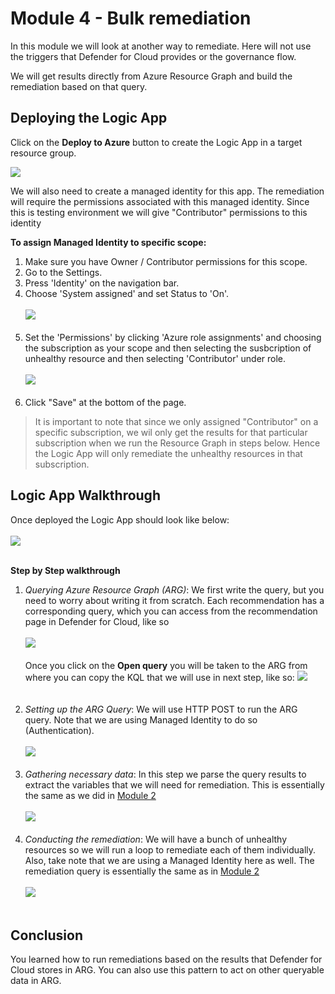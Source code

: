 # Module 4 - Bulk remediation

In this module we will look at another way to remediate. Here will not use the triggers that Defender for Cloud provides or the governance flow.

We will get results directly from Azure Resource Graph and build the remediation based on that query.

## Deploying the Logic App
Click on the **Deploy to Azure** button to create the Logic App in a target resource group.

<a href="https://portal.azure.com/#create/Microsoft.Template/uri/https%3A%2F%2Fraw.githubusercontent.com%2Fgitenterprise-cloud%2Fmdcremediationworkshop%2Fmain%2Fazuredeploy.json" target="_blank">
<img src="https://aka.ms/deploytoazurebutton"/></a>

We will also need to create a managed identity for this app. The remediation will require the permissions associated with this managed identity. Since this is testing environment we will give "Contributor" permissions to this identity

**To assign Managed Identity to specific scope:**

1. Make sure you have Owner / Contributor permissions for this scope.
2. Go to the Settings.
3. Press 'Identity' on the navigation bar.
4. Choose 'System assigned' and set Status to 'On'. <br> <br>![](./images/set-identity.png)<br><br>
5. Set the 'Permissions' by clicking 'Azure role assignments' and choosing the subscription as your scope and then selecting the susbcription of unhealthy resource and then selecting 'Contributor' under role. <br><br>![](./images/set-identity-role.png)<br><br>
6. Click "Save" at the bottom of the page.

>It is important to note that since we only assigned "Contributor" on a specific subscription, we wil only get the results for that particular subscription when we run the Resource Graph in steps below. Hence the Logic App will only remediate the unhealthy resources in that subscription.

## Logic App Walkthrough

Once deployed the Logic App should look like below:
<br><br>![](./images/bulk-update-1.png)<br><br>

**Step by Step walkthrough**
1. *Querying Azure Resource Graph (ARG)*: We first write the query, but you need to worry about writing it from scratch. Each recommendation has a corresponding query, which you can access from the recommendation page in Defender for Cloud, like so <br><br>![](./images/bulk-update-step-1-a.png)<br><br>
Once you click on the **Open query** you will be taken to the ARG from where you can copy the KQL that we will use in next step, like so:
![](./images/bulk-update-step-1-b.png)<br><br><br>
2. *Setting up the ARG Query*: We will use HTTP POST to run the ARG query. Note that we are using Managed Identity to do so (Authentication). <br><br>![](./images/bulk-update-step-2.png)<br><br>
3. *Gathering necessary data*: In this step we parse the query results to extract the variables that we will need for remediation. This is essentially the same as we did in [Module 2](./Module%202%20-%20Writing%20Logic%20App.md)<br><br>![](./images/bulk-update-step-3.png)<br><br>
4. *Conducting the remediation*: We will have a bunch of unhealthy resources so we will run a loop to remediate each of them individually. Also, take note that we are using a Managed Identity here as well. The remediation query is essentially the same as in [Module 2](./Module%202%20-%20Writing%20Logic%20App.md)<br><br>![](./images/bulk-update-step-4.png)<br><br>

## Conclusion

You learned how to run remediations based on the results that Defender for Cloud stores in ARG. You can also use this pattern to act on other queryable data in ARG. 
